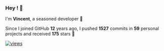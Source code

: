 ### Hey ! 👋

I'm **Vincent**, a seasoned developer 🫡

Since I joined GitHub **12** years ago, I pushed **1527** commits in **59** personal projects and received **175** stars 🥲

[![views](https://komarev.com/ghpvc/?username=vspiewak&style=flat&color=brightgreen&label=views&abbreviated=true)](https://github.com/vspiewak)